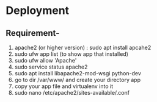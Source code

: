 # Deployment


## Requirement- 
1. apache2 (or higher version) : sudo apt install apcahe2
2. sudo ufw app list (to show app that installed)
3. sudo ufw allow 'Apache'
4. sudo service status apache2
5. sudo apt install libapache2-mod-wsgi python-dev
6. go to dir /var/www/ and create your directory app
7. copy your app file and virtualenv into it
8. sudo nano /etc/apache2/sites-available/<your directory>.conf
 
